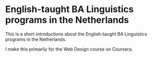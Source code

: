# English-taught BA Linguistics programs in the Netherlands

This is a short introductions about the English-taught BA Linguistics programs in the Netherlands. 

I make this primarily for the Web Design course on Coursera.
